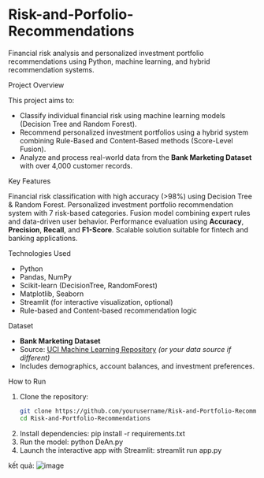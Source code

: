 # Risk-and-Porfolio-Recommendations

Financial risk analysis and personalized investment portfolio recommendations using Python, machine learning, and hybrid recommendation systems.

 Project Overview

This project aims to:

- Classify individual financial risk using machine learning models (Decision Tree and Random Forest).
- Recommend personalized investment portfolios using a hybrid system combining Rule-Based and Content-Based methods (Score-Level Fusion).
- Analyze and process real-world data from the **Bank Marketing Dataset** with over 4,000 customer records.

 Key Features

 Financial risk classification with high accuracy (>98%) using Decision Tree & Random Forest.
 Personalized investment portfolio recommendation system with 7 risk-based categories.
 Fusion model combining expert rules and data-driven user behavior.
 Performance evaluation using **Accuracy**, **Precision**, **Recall**, and **F1-Score**.
 Scalable solution suitable for fintech and banking applications.

 Technologies Used

- Python
- Pandas, NumPy
- Scikit-learn (DecisionTree, RandomForest)
- Matplotlib, Seaborn
- Streamlit (for interactive visualization, optional)
- Rule-based and Content-based recommendation logic

 Dataset

- **Bank Marketing Dataset**
- Source: [UCI Machine Learning Repository](https://archive.ics.uci.edu/ml/datasets/bank+marketing) *(or your data source if different)*
- Includes demographics, account balances, and investment preferences.

 How to Run

1. Clone the repository:
   ```bash
   git clone https://github.com/yourusername/Risk-and-Portfolio-Recommendations.git
   cd Risk-and-Portfolio-Recommendations
2. Install dependencies:
 pip install -r requirements.txt
3. Run the model:
   python DeAn.py
4.  Launch the interactive app with Streamlit:
    streamlit run app.py

kết quả:
![image](https://github.com/user-attachments/assets/27232688-31a7-4c19-9013-a4ec64e11f3a)
